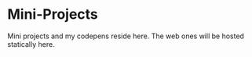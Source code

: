# Mini-Projects
Mini projects and my codepens reside here.
The web ones will be hosted statically here.
